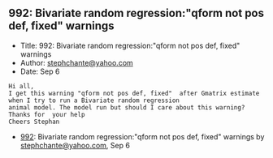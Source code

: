 ## 992: Bivariate random regression:"qform not pos def, fixed" warnings

- Title: 992: Bivariate random regression:"qform not pos def, fixed" warnings
- Author: stephchante@yahoo.com
- Date: Sep 6

```
Hi all,
I get this warning "qform not pos def, fixed"  after Gmatrix estimate when I try to run a Bivariate random regression
animal model. The model run but should I care about this warning?
Thanks for  your help
Cheers Stephan
```

- [992](0992.md): Bivariate random regression:&quot;qform not pos def, fixed&quot; warnings by stephchante@yahoo.com, Sep 6

